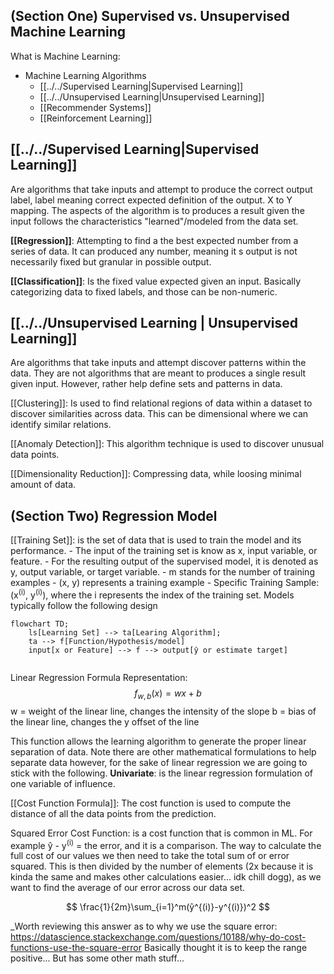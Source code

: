 
## (Section One) Supervised vs. Unsupervised Machine Learning

What is Machine Learning:
- Machine Learning Algorithms
    - [[../../Supervised Learning|Supervised Learning]]
    - [[../../Unsupervised Learning|Unsupervised Learning]]
    - [[Recommender Systems]]
    - [[Reinforcement Learning]]

## [[../../Supervised Learning|Supervised Learning]]
Are algorithms that take inputs and attempt to produce the correct output label, label meaning correct expected definition of the output.  X to Y mapping. The aspects of the algorithm is to produces a result given the input follows the characteristics "learned"/modeled from the data set.

**[[Regression]]**: Attempting to find a the best expected number from a series of data. It can produced any number, meaning it s output is not necessarily fixed but granular in possible output.

**[[Classification]]**: Is the fixed value expected given an input. Basically categorizing data to fixed labels, and those can be non-numeric.

## [[../../Unsupervised Learning | Unsupervised Learning]]
Are algorithms that take inputs and attempt discover patterns within the data. They are not algorithms that are meant to produces a single result given input. However, rather help define sets and patterns in data. 

[[Clustering]]: Is used to find relational regions of data within a dataset to discover similarities across data. This can be dimensional where we can identify similar relations.

[[Anomaly Detection]]: This algorithm technique is used to discover unusual data points.

[[Dimensionality Reduction]]: Compressing data, while loosing minimal amount of data.

## (Section Two) Regression Model

[[Training Set]]: is the set of data that is used to train the model and its performance. 
    - The input of the training set is know as x, input variable, or feature.
    - For the resulting output of the supervised model, it is denoted as y, output variable, or target variable.
    - m stands for the number of training examples
    - (x, y) represents a training example
    - Specific Training Sample: (x<sup>(i)</sup>, y<sup>(i)</sup>), where the i represents the index of the training set.
Models typically follow the following design
```mermaid
flowchart TD;
    ls[Learning Set] --> ta[Learing Algorithm];
    ta --> f[Function/Hypothesis/model]
    input[x or Feature] --> f --> output[ŷ or estimate target]
    
```
Linear Regression Formula Representation:
$$
f_{w, b}(x) = wx + b
$$
w = weight of the linear line, changes the intensity of the slope
b = bias of the linear line, changes the y offset of the line

This function allows the learning algorithm to generate the proper linear separation of data. Note there are other mathematical formulations to help separate data however, for the sake of linear regression we are going to stick with the following.
**Univariate**: is the linear regression formulation of one variable of influence.

[[Cost Function Formula]]: The cost function is used to compute the distance of all the data points from the prediction. 

Squared Error Cost Function: is a cost function that is common in ML. For example ŷ - y<sup>(i)</sup> = the error, and it is a comparison. The way to calculate the full cost of our values we then need to take the total sum of or error squared. This is then divided by the number of elements (2x because it is kinda the same and makes other calculations easier... idk chill dogg), as we want to find the average of our error across our data set. 

$$
\frac{1}{2m}\sum_{i=1}^m(ŷ^{(i)}-y^{(i)})^2
$$

_Worth reviewing this answer as to why we use the square error: https://datascience.stackexchange.com/questions/10188/why-do-cost-functions-use-the-square-error
Basically thought it is to keep the range positive... But has some other math stuff...